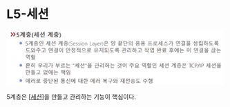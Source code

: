 # L5-세션

![세션 계층 자료](../attachments/2022-09-15-16-49-59.png) 

5계층은 [[세션]]을 만들고 관리하는 기능이 핵심이다. 

[//begin]: # "Autogenerated link references for markdown compatibility"
[세션]: 세션 "세션"
[//end]: # "Autogenerated link references"